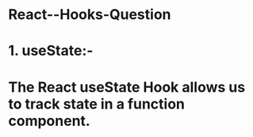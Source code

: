 # React--Hooks-Question
# 1. useState:-
#   The React useState Hook allows us to track state in a function component.
